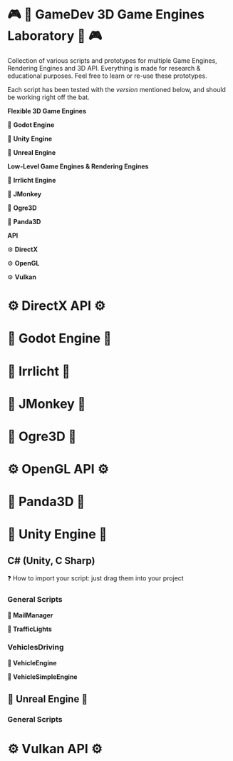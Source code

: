 # :video_game: :test_tube: GameDev 3D Game Engines Laboratory :test_tube: :video_game:

Collection of various scripts and prototypes for multiple Game Engines, Rendering Engines and 3D API. Everything is made for research & educational purposes. Feel free to learn or re-use these prototypes. 

Each script has been tested with the *version* mentioned below, and should be working right off the bat. 
 
**Flexible 3D Game Engines**

:star2: **Godot Engine**

:star2: **Unity Engine**

:star2: **Unreal Engine**

**Low-Level Game Engines & Rendering Engines**

:minidisc: **Irrlicht Engine**

:minidisc: **JMonkey**

:minidisc: **Ogre3D**

:minidisc: **Panda3D**

**API**

:gear: **DirectX**

:gear: **OpenGL**

:gear: **Vulkan**

# :gear: DirectX API :gear: 

# :star2: Godot Engine :star2:

# :minidisc: Irrlicht :minidisc:

# :minidisc: JMonkey :minidisc: 

# :minidisc: Ogre3D :minidisc:

# :gear: OpenGL API :gear: 

# :minidisc: Panda3D :minidisc:

# :star2: Unity Engine :star2:

## C# (Unity, C Sharp)  
:question: How to import your script: just drag them into your project

### General Scripts 

**🔵 MailManager**

**🔵 TrafficLights**

### VehiclesDriving

**🔵 VehicleEngine**

**🔵 VehicleSimpleEngine**

## :star2: Unreal Engine :star2:

### General Scripts

# :gear: Vulkan API :gear: 
